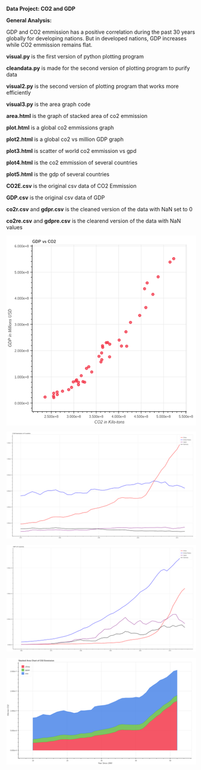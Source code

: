 **Data Project: CO2 and GDP**

**General Analysis:**

GDP and CO2 emmission has a positive correlation during the past 30 years globally for developing nations. But in developed nations, GDP increases while CO2 emmission remains flat.

**visual.py** is the first version of python plotting program

**cleandata.py** is made for the second version of plotting program to purify data

**visual2.py** is the second version of plotting program that works more efficiently

**visual3.py** is the area graph code

**area.html** is the graph of stacked area of co2 emmission

**plot.html** is a global co2 emmissions graph

**plot2.html** is a global co2 vs million GDP graph

**plot3.html** is scatter of world co2 emmission vs gpd

**plot4.html** is the co2 emmission of several countries

**plot5.html** is the gdp of several countries

**CO2E.csv** is the original csv data of CO2 Emmission

**GDP.csv** is the original csv data of GDP

**co2r.csv** and **gdpr.csv** is the cleaned version of the data with NaN set to 0

**co2re.csv** and **gdpre.csv** is the clearend version of the data with NaN values

![Image of plot3](https://github.com/UCMHSProgramming16-17/final-project-shadowninjazx/blob/master/plot3.png)

![Image of plot4](https://github.com/UCMHSProgramming16-17/final-project-shadowninjazx/blob/master/plot4.png)

![Image of plot5](https://github.com/UCMHSProgramming16-17/final-project-shadowninjazx/blob/master/plot5.png)

![Image of plot5](https://github.com/UCMHSProgramming16-17/final-project-shadowninjazx/blob/master/area.png)
